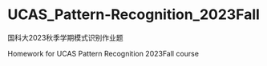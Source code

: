 # UCAS_Pattern-Recognition_2023Fall
国科大2023秋季学期模式识别作业题

Homework for UCAS Pattern Recognition 2023Fall course
